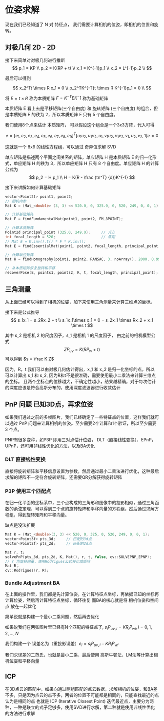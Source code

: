 # 位姿求解

现在我们已经知道了 N 对 特征点， 我们需要计算相机的位姿，即相机的位置和旋转。

## 对极几何 2D - 2D

接下来简单对对极几何进行推断
$$
p_1 = KP \\
p_2 = K(RP + t) \\
x_1 = K^{-1}p_1 \\
x_2 = L^{-1}p_2 \\
$$

最后可以得到 

$$
x_2^Tt \times R x_1 = 0 \\
p_2^TK^{-T}t \times R K^{-1}p_1 = 0 \\
$$

将 $E = t \times R$ 称为本质矩阵 $F = K^{-T}EK^-1$ 称为基础矩阵

本质矩阵 E 看上去是平移矩阵(三个自由度) 和 旋转矩阵 (三个自由度) 的组合，但是本质矩阵 E 的秩为 2，所以本质矩阵 E 只有 5 个自由度。

我们使用8个点来估计 本质矩阵， 可以假设这个组合是一个3x3方阵，代入可得

$$
e = [e_1, e_2, e_3, e_4, e_5, e_6, e_7, e_8, e_9]^T
[u_1u_2, u_1v_2, u_1, v_1u_2, v_1v_2, v_1, u_2, v_2, 1] e = 0
$$

这就是一个 8x9 的线性方程组，可以通过 奇异值求解 SVD

单应矩阵是描述两个平面之间关系的矩阵，单应矩阵 H 是本质矩阵 E 的归一化形式，单应矩阵 H 的秩为 3，所以单应矩阵 H 只有 8 个自由度。单应矩阵 H 的计算公式为
$$
p_2 = H p_1 \\
H = K(R - \frac {tn^T} {d})K^{-1}
$$

接下来讲解如何计算基础矩阵

```cpp
vector<Point2f> point1, point2;
// 相机内参
Mat K = (Mat_<double> (3, 3) << 520.0, 0, 325.0, 0, 520, 249, 0, 0, 1);

// 计算基础矩阵
Mat F = findFundamentalMat(point1, point2, FM_8POINT);

// 计算本质矩阵
Point2d principal_point (325.0, 249.0);     // 光心
int focal_length = 520;                     // 焦距
// Mat E = K.inv().t() * F * K.inv();
Mat E = findEssentialMat(point1, point2, focal_length, principal_point, RANSAC);

// 计算单应矩阵
Mat H = findHomography(point1, point2, RANSAC, 3, noArray(), 2000, 0.99);

// 从本质矩阵恢复旋转和平移
recoverPose(E, points1, points2, R, t, focal_length, principal_point);
```

## 三角测量

从上面已经可以得到了相机的位姿，加下来使用三角测量来计算三维点的坐标。

接下来是公式推导
$$
s_1x_1 = s_2Rx_2 + t \\
s_1x_1\times x_1 = 0 = s_2x_1 \times Rx_2 + x_1 \times t
$$

其中 s_2 是相机 2 的尺度因子，s_1 是相机 1 的尺度因子，
由之前的相机模型公式
$$
ZP_{uv} = K(RP_w + t)
$$
可以得到 $s = \frac K Z$

因为，R，t 我们可以由对极几何估计得出，x_1 和 x_2 是归一化坐标的点，所以可以计算出 s_1 和 s_2, 因为R和t不是很准确，需要使用最小二乘法来计算三维点的坐标。
且两个坐标点的位移越大，不确定性越小，结果越精确，对于每次估计的深度应该是符合高斯分布的，使用深度滤波器进行收敛估计

## PnP 问题 已知3D点，再求位姿 

如果我们通过之前的多帧图片，我们已经确定了一些特征点的位置，这样我们就可以通过 PnP 问题来计算相机的位姿。至少需要2个计算和1个验证，所以至少需要 3 个点。

PNP有很多变种，如P3P 即用三对点估计位姿， DLT（直接线性变换），EPnP， UPnP，还可用非线性优化的方法，以及BA优化

### DLT 直接线性变换

直接将旋转矩阵和平移信息设置为参数，然后通过最小二乘法进行优化，这种最后求解的矩阵不一定符合旋转矩阵，还需要QR分解获得旋转矩阵

### P3P 使用三个匹配点

在归一化平面的坐标系中，三个点构成的三角形和图像中的投影相似，通过三角函数的余弦定理，可以得到三个点的旋转矩阵和平移向量的方程组，然后通过求解方程组，得到旋转矩阵和平移向量。

缺点是没法扩展

```cpp
Mat K = (Mat_<double>(3, 3) << 520, 0, 325, 0, 520, 249, 0, 0, 1);
vector<Point3f> pts_3d;     // 匹配的3d点
vector<Point2f> pts_2d;     // 匹配的2d点

Mat r, t;
solvePnP(pts_3d, pts_2d, K, Mat(), r, t, false, cv::SOLVEPNP_EPNP);
// r 为旋转向量，使用Rodrigues公式转化成矩阵
Mat R；
cv::Rodrigues(r, R);
```

### Bundle Adjustment BA

在上面的操作里，我们都是先计算位姿，在计算特征点坐标，再依据已知的坐标再计算位姿，然后再计算特征点坐标，循环往复
而BA的核心就是将 相机位姿和空间点 放在一起优化

简单说就是构建一个最小二乘问题，然后再去优化

如果说我们在两张图片里已经有N个匹配的特征点了, $s_iP_{uv,i} = KR_iP_{wi}, i = 0, 1, 2, ..., N$

我们构建一个 误差名为（重投影误差）$e_i = s_iP_{uv,i} - KR_iP_{wi}$

我们求误差的二范氏，也就是最小二乘，最后使用 高斯牛顿法，LM法等计算出相机位姿和平移向量

## ICP

在3D点云的匹配中，如果向通过两组匹配的点云数据，求解相机的位姿，和BA差不多，只是因为点云的点不多，两者的位置不可能都是相同的，只能查找最近的点认为是相同的点
也就是 ICP (Iterative Closest Point) 迭代最近点，主要分为两种，一种是联立的式子足够多，使用SVD进行求解，第二种就是使用非线性优化的方法进行求解
